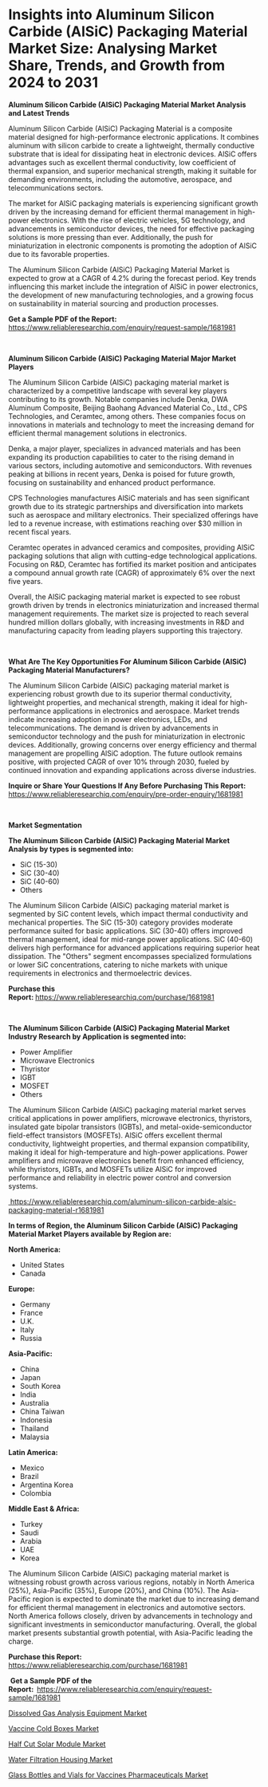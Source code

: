 <p><h1>Insights into Aluminum Silicon Carbide (AlSiC) Packaging Material Market Size: Analysing Market Share, Trends, and Growth from 2024 to 2031</h1></p><p><strong>Aluminum Silicon Carbide (AlSiC) Packaging Material Market Analysis and Latest Trends</strong></p>
<p><p>Aluminum Silicon Carbide (AlSiC) Packaging Material is a composite material designed for high-performance electronic applications. It combines aluminum with silicon carbide to create a lightweight, thermally conductive substrate that is ideal for dissipating heat in electronic devices. AlSiC offers advantages such as excellent thermal conductivity, low coefficient of thermal expansion, and superior mechanical strength, making it suitable for demanding environments, including the automotive, aerospace, and telecommunications sectors.</p><p>The market for AlSiC packaging materials is experiencing significant growth driven by the increasing demand for efficient thermal management in high-power electronics. With the rise of electric vehicles, 5G technology, and advancements in semiconductor devices, the need for effective packaging solutions is more pressing than ever. Additionally, the push for miniaturization in electronic components is promoting the adoption of AlSiC due to its favorable properties.</p><p>The Aluminum Silicon Carbide (AlSiC) Packaging Material Market is expected to grow at a CAGR of 4.2% during the forecast period. Key trends influencing this market include the integration of AlSiC in power electronics, the development of new manufacturing technologies, and a growing focus on sustainability in material sourcing and production processes.</p></p>
<p><strong>Get a Sample PDF of the Report:&nbsp;</strong> <a href="https://www.reliableresearchiq.com/enquiry/request-sample/1681981?utm_campaign=1358&utm_medium=2&utm_source=Github&utm_content=ia&utm_term=01102024&utm_id=aluminum-silicon-carbide-alsic-packaging-material">https://www.reliableresearchiq.com/enquiry/request-sample/1681981</a></p>
<p>&nbsp;</p>
<p><strong>Aluminum Silicon Carbide (AlSiC) Packaging Material Major Market Players</strong></p>
<p><p>The Aluminum Silicon Carbide (AlSiC) packaging material market is characterized by a competitive landscape with several key players contributing to its growth. Notable companies include Denka, DWA Aluminum Composite, Beijing Baohang Advanced Material Co., Ltd., CPS Technologies, and Ceramtec, among others. These companies focus on innovations in materials and technology to meet the increasing demand for efficient thermal management solutions in electronics.</p><p>Denka, a major player, specializes in advanced materials and has been expanding its production capabilities to cater to the rising demand in various sectors, including automotive and semiconductors. With revenues peaking at billions in recent years, Denka is poised for future growth, focusing on sustainability and enhanced product performance.</p><p>CPS Technologies manufactures AlSiC materials and has seen significant growth due to its strategic partnerships and diversification into markets such as aerospace and military electronics. Their specialized offerings have led to a revenue increase, with estimations reaching over $30 million in recent fiscal years.</p><p>Ceramtec operates in advanced ceramics and composites, providing AlSiC packaging solutions that align with cutting-edge technological applications. Focusing on R&D, Ceramtec has fortified its market position and anticipates a compound annual growth rate (CAGR) of approximately 6% over the next five years.</p><p>Overall, the AlSiC packaging material market is expected to see robust growth driven by trends in electronics miniaturization and increased thermal management requirements. The market size is projected to reach several hundred million dollars globally, with increasing investments in R&D and manufacturing capacity from leading players supporting this trajectory.</p></p>
<p>&nbsp;</p>
<p><strong>What Are The Key Opportunities For Aluminum Silicon Carbide (AlSiC) Packaging Material Manufacturers?</strong></p>
<p><p>The Aluminum Silicon Carbide (AlSiC) packaging material market is experiencing robust growth due to its superior thermal conductivity, lightweight properties, and mechanical strength, making it ideal for high-performance applications in electronics and aerospace. Market trends indicate increasing adoption in power electronics, LEDs, and telecommunications. The demand is driven by advancements in semiconductor technology and the push for miniaturization in electronic devices. Additionally, growing concerns over energy efficiency and thermal management are propelling AlSiC adoption. The future outlook remains positive, with projected CAGR of over 10% through 2030, fueled by continued innovation and expanding applications across diverse industries.</p></p>
<p><strong>Inquire or Share Your Questions If Any Before Purchasing This Report:</strong> <a href="https://www.reliableresearchiq.com/enquiry/pre-order-enquiry/1681981?utm_campaign=1358&utm_medium=2&utm_source=Github&utm_content=ia&utm_term=01102024&utm_id=aluminum-silicon-carbide-alsic-packaging-material">https://www.reliableresearchiq.com/enquiry/pre-order-enquiry/1681981</a></p>
<p>&nbsp;</p>
<p><strong>Market Segmentation</strong></p>
<p><strong>The Aluminum Silicon Carbide (AlSiC) Packaging Material Market Analysis by types is segmented into:</strong></p>
<p><ul><li>SiC (15-30)</li><li>SiC (30-40)</li><li>SiC (40-60)</li><li>Others</li></ul></p>
<p><p>The Aluminum Silicon Carbide (AlSiC) packaging material market is segmented by SiC content levels, which impact thermal conductivity and mechanical properties. The SiC (15-30) category provides moderate performance suited for basic applications. SiC (30-40) offers improved thermal management, ideal for mid-range power applications. SiC (40-60) delivers high performance for advanced applications requiring superior heat dissipation. The "Others" segment encompasses specialized formulations or lower SiC concentrations, catering to niche markets with unique requirements in electronics and thermoelectric devices.</p></p>
<p><strong>Purchase this Report:&nbsp;</strong><a href="https://www.reliableresearchiq.com/purchase/1681981?utm_campaign=1358&utm_medium=2&utm_source=Github&utm_content=ia&utm_term=01102024&utm_id=aluminum-silicon-carbide-alsic-packaging-material">https://www.reliableresearchiq.com/purchase/1681981</a></p>
<p>&nbsp;</p>
<p><strong>The Aluminum Silicon Carbide (AlSiC) Packaging Material Market Industry Research by Application is segmented into:</strong></p>
<p><ul><li>Power Amplifier</li><li>Microwave Electronics</li><li>Thyristor</li><li>IGBT</li><li>MOSFET</li><li>Others</li></ul></p>
<p><p>The Aluminum Silicon Carbide (AlSiC) packaging material market serves critical applications in power amplifiers, microwave electronics, thyristors, insulated gate bipolar transistors (IGBTs), and metal-oxide-semiconductor field-effect transistors (MOSFETs). AlSiC offers excellent thermal conductivity, lightweight properties, and thermal expansion compatibility, making it ideal for high-temperature and high-power applications. Power amplifiers and microwave electronics benefit from enhanced efficiency, while thyristors, IGBTs, and MOSFETs utilize AlSiC for improved performance and reliability in electric power control and conversion systems.</p></p>
<p><a href="https://www.reliableresearchiq.com/aluminum-silicon-carbide-alsic-packaging-material-r1681981?utm_campaign=1358&utm_medium=2&utm_source=Github&utm_content=ia&utm_term=01102024&utm_id=aluminum-silicon-carbide-alsic-packaging-material">&nbsp;https://www.reliableresearchiq.com/aluminum-silicon-carbide-alsic-packaging-material-r1681981</a></p>
<p><strong>In terms of Region, the Aluminum Silicon Carbide (AlSiC) Packaging Material Market Players available by Region are:</strong></p>
<p>
    <p> <strong> North America: </strong>
        <ul>
            <li>United States</li>
            <li>Canada</li>
        </ul>
        </p> 
    <p> <strong> Europe: </strong>
        <ul>
            <li>Germany</li>
            <li>France</li>
            <li>U.K.</li>
            <li>Italy</li>
            <li>Russia</li>
        </ul>
        </p> 
    <p> <strong> Asia-Pacific: </strong>
        <ul>
            <li>China</li>
            <li>Japan</li>
            <li>South Korea</li>
            <li>India</li>
            <li>Australia</li>
            <li>China Taiwan</li>
            <li>Indonesia</li>
            <li>Thailand</li>
            <li>Malaysia</li>
        </ul>
        </p> 
    <p> <strong> Latin America: </strong>
        <ul>
            <li>Mexico</li>
            <li>Brazil</li>
            <li>Argentina Korea</li>
            <li>Colombia</li>
        </ul>
        </p> 
    <p> <strong> Middle East & Africa: </strong>
        <ul>
            <li>Turkey</li>
            <li>Saudi</li>
            <li>Arabia</li>
            <li>UAE</li>
            <li>Korea</li>
        </ul>
    </p>
    </p>
<p><p>The Aluminum Silicon Carbide (AlSiC) packaging material market is witnessing robust growth across various regions, notably in North America (25%), Asia-Pacific (35%), Europe (20%), and China (10%). The Asia-Pacific region is expected to dominate the market due to increasing demand for efficient thermal management in electronics and automotive sectors. North America follows closely, driven by advancements in technology and significant investments in semiconductor manufacturing. Overall, the global market presents substantial growth potential, with Asia-Pacific leading the charge.</p></p>
<p><strong>Purchase this Report: </strong><a href="https://www.reliableresearchiq.com/purchase/1681981?utm_campaign=1358&utm_medium=2&utm_source=Github&utm_content=ia&utm_term=01102024&utm_id=aluminum-silicon-carbide-alsic-packaging-material">https://www.reliableresearchiq.com/purchase/1681981</a></p>
<p>&nbsp;<strong>Get a Sample PDF of the Report:&nbsp;&nbsp;</strong><a href="https://www.reliableresearchiq.com/enquiry/request-sample/1681981?utm_campaign=1358&utm_medium=2&utm_source=Github&utm_content=ia&utm_term=01102024&utm_id=aluminum-silicon-carbide-alsic-packaging-material">https://www.reliableresearchiq.com/enquiry/request-sample/1681981</a></p>
<p><strong></strong></p>
<p><p><a href="https://www.linkedin.com/pulse/how-dissolved-gas-analysis-equipment-market-evolved-key-23jxf?utm_campaign=1358&utm_medium=2&utm_source=Github&utm_content=ia&utm_term=01102024&utm_id=aluminum-silicon-carbide-alsic-packaging-material">Dissolved Gas Analysis Equipment Market</a></p><p><a href="https://issuu.com/reportprime-2/docs/vaccine-cold-boxes-market-size-2030_2b6ad20f5949cb?utm_campaign=1358&utm_medium=2&utm_source=Github&utm_content=ia&utm_term=01102024&utm_id=aluminum-silicon-carbide-alsic-packaging-material">Vaccine Cold Boxes Market</a></p><p><a href="https://www.linkedin.com/pulse/navigating-global-half-cut-solar-module-market-from-sdvse?utm_campaign=1358&utm_medium=2&utm_source=Github&utm_content=ia&utm_term=01102024&utm_id=aluminum-silicon-carbide-alsic-packaging-material">Half Cut Solar Module Market</a></p><p><a href="https://www.linkedin.com/pulse/water-filtration-housing-market-global-insights-sales-trends-sv3if?utm_campaign=1358&utm_medium=2&utm_source=Github&utm_content=ia&utm_term=01102024&utm_id=aluminum-silicon-carbide-alsic-packaging-material">Water Filtration Housing Market</a></p><p><a href="https://issuu.com/reportprime-2/docs/glass-bottles-and-vials-for-vaccine_60a46e010f4956?utm_campaign=1358&utm_medium=2&utm_source=Github&utm_content=ia&utm_term=01102024&utm_id=aluminum-silicon-carbide-alsic-packaging-material">Glass Bottles and Vials for Vaccines Pharmaceuticals Market</a></p></p>